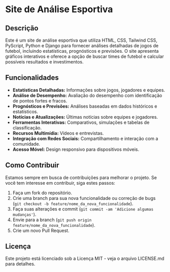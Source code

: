 # Site de Análise Esportiva

## Descrição
Este é um site de análise esportiva que utiliza HTML, CSS, Tailwind CSS, PyScript, Python e Django para fornecer análises detalhadas de jogos de futebol, incluindo estatísticas, prognósticos e previsões. O site apresenta gráficos interativos e oferece a opção de buscar times de futebol e calcular possíveis resultados e investimentos.

## Funcionalidades
- **Estatísticas Detalhadas:** Informações sobre jogos, jogadores e equipes.
- **Análise de Desempenho:** Avaliação do desempenho com identificação de pontos fortes e fracos.
- **Prognósticos e Previsões:** Análises baseadas em dados históricos e estatísticos.
- **Notícias e Atualizações:** Últimas notícias sobre equipes e jogadores.
- **Ferramentas Interativas:** Comparativos, simulações e tabelas de classificação.
- **Recursos Multimídia:** Vídeos e entrevistas.
- **Integração com Redes Sociais:** Compartilhamento e interação com a comunidade.
- **Acesso Móvel:** Design responsivo para dispositivos móveis.

## Como Contribuir
Estamos sempre em busca de contribuições para melhorar o projeto. Se você tem interesse em contribuir, siga estes passos:
1. Faça um fork do repositório.
2. Crie uma branch para sua nova funcionalidade ou correção de bugs (`git checkout -b feature/nome_da_nova_funcionalidade`).
3. Faça suas alterações e commit (`git commit -am 'Adicione algumas mudanças'`).
4. Envie para a branch (`git push origin feature/nome_da_nova_funcionalidade`).
5. Crie um novo Pull Request.

## Licença
Este projeto está licenciado sob a Licença MIT - veja o arquivo LICENSE.md para detalhes.
